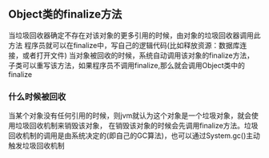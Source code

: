 ## Object类的finalize方法
当垃圾回收器确定不存在对该对象的更多引用的时候，由对象的垃圾回收器调用此方法
程序员就可以在finalize中，写自己的逻辑代码(比如释放资源：数据库连接，或者打开文件)
当对象被回收的时候，系统自动调用该对象的finalize方法，子类可以重写该方法，如果程序员不调用finalize,那么就会调用Object类中的finalize

### 什么时候被回收
当某个对象没有任何引用的时候，则jvm就认为这个对象是一个垃圾对象，就会使用垃圾回收机制来销毁该对象，
在销毁该对象的时候会先调用finalize方法。垃圾回收机制的调用是由系统决定的(即自己的GC算法)，也可以通过System.gc()主动触发垃圾回收机制
